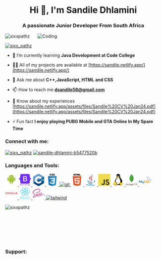 


<h1 align="center">Hi 👋, I'm Sandile Dhlamini</h1>
<h3 align="center">A passionate Junior Developer From South Africa</h3>
<img align="right" alt="Coding" width="400" src="https://user-images.githubusercontent.com/10498744/210012254-234538ff-d198-48aa-8964-37e6fd45d227.gif">
<p align="left"> <img src="https://komarev.com/ghpvc/?username=sixxpathz&label=Profile%20views&color=0e75b6&style=flat" alt="sixxpathz" /> </p>

<p align="left"> <a href="https://twitter.com/sixx_pathz" target="blank"><img src="https://img.shields.io/twitter/follow/sixx_pathz?logo=twitter&style=for-the-badge" alt="sixx_pathz" /></a> </p>

- 🌱 I’m currently learning **Java Development at Code College**

- 👨‍💻 All of my projects are available at [https://sandile.netlify.app/](https://sandile.netlify.app/)

- 💬 Ask me about **C++,JavaScript, HTML and CSS**

- 📫 How to reach me **dsandile58@gmail.com**

- 📄 Know about my experiences [https://sandile.netlify.app/assets/files/Sandile%20CV%20Jan24.pdf](https://sandile.netlify.app/assets/files/Sandile%20CV%20Jan24.pdf)

- ⚡ Fun fact **I enjoy playing PUBG Mobile and GTA Online In My Spare Time**

<h3 align="left">Connect with me:</h3>
<p align="left">
<a href="https://twitter.com/sixx_pathz" target="blank"><img align="center" src="https://raw.githubusercontent.com/rahuldkjain/github-profile-readme-generator/master/src/images/icons/Social/twitter.svg" alt="sixx_pathz" height="30" width="40" /></a>
<a href="https://linkedin.com/in/sandile-dhlamini-b5477520b" target="blank"><img align="center" src="https://raw.githubusercontent.com/rahuldkjain/github-profile-readme-generator/master/src/images/icons/Social/linked-in-alt.svg" alt="sandile-dhlamini-b5477520b" height="30" width="40" /></a>
</p>

<h3 align="left">Languages and Tools:</h3>
<p align="left"> <a href="https://developer.android.com" target="_blank" rel="noreferrer"> <img src="https://raw.githubusercontent.com/devicons/devicon/master/icons/android/android-original-wordmark.svg" alt="android" width="40" height="40"/> </a> <a href="https://getbootstrap.com" target="_blank" rel="noreferrer"> <img src="https://raw.githubusercontent.com/devicons/devicon/master/icons/bootstrap/bootstrap-plain-wordmark.svg" alt="bootstrap" width="40" height="40"/> </a> <a href="https://www.w3schools.com/cpp/" target="_blank" rel="noreferrer"> <img src="https://raw.githubusercontent.com/devicons/devicon/master/icons/cplusplus/cplusplus-original.svg" alt="cplusplus" width="40" height="40"/> </a> <a href="https://www.w3schools.com/css/" target="_blank" rel="noreferrer"> <img src="https://raw.githubusercontent.com/devicons/devicon/master/icons/css3/css3-original-wordmark.svg" alt="css3" width="40" height="40"/> </a> <a href="https://git-scm.com/" target="_blank" rel="noreferrer"> <img src="https://www.vectorlogo.zone/logos/git-scm/git-scm-icon.svg" alt="git" width="40" height="40"/> </a> <a href="https://www.w3.org/html/" target="_blank" rel="noreferrer"> <img src="https://raw.githubusercontent.com/devicons/devicon/master/icons/html5/html5-original-wordmark.svg" alt="html5" width="40" height="40"/> </a> <a href="https://www.java.com" target="_blank" rel="noreferrer"> <img src="https://raw.githubusercontent.com/devicons/devicon/master/icons/java/java-original.svg" alt="java" width="40" height="40"/> </a> <a href="https://developer.mozilla.org/en-US/docs/Web/JavaScript" target="_blank" rel="noreferrer"> <img src="https://raw.githubusercontent.com/devicons/devicon/master/icons/javascript/javascript-original.svg" alt="javascript" width="40" height="40"/> </a> <a href="https://www.linux.org/" target="_blank" rel="noreferrer"> <img src="https://raw.githubusercontent.com/devicons/devicon/master/icons/linux/linux-original.svg" alt="linux" width="40" height="40"/> </a> <a href="https://www.mongodb.com/" target="_blank" rel="noreferrer"> <img src="https://raw.githubusercontent.com/devicons/devicon/master/icons/mongodb/mongodb-original-wordmark.svg" alt="mongodb" width="40" height="40"/> </a> <a href="https://www.mysql.com/" target="_blank" rel="noreferrer"> <img src="https://raw.githubusercontent.com/devicons/devicon/master/icons/mysql/mysql-original-wordmark.svg" alt="mysql" width="40" height="40"/> </a> <a href="https://www.oracle.com/" target="_blank" rel="noreferrer"> <img src="https://raw.githubusercontent.com/devicons/devicon/master/icons/oracle/oracle-original.svg" alt="oracle" width="40" height="40"/> </a> <a href="https://reactjs.org/" target="_blank" rel="noreferrer"> <img src="https://raw.githubusercontent.com/devicons/devicon/master/icons/react/react-original-wordmark.svg" alt="react" width="40" height="40"/> </a> <a href="https://sass-lang.com" target="_blank" rel="noreferrer"> <img src="https://raw.githubusercontent.com/devicons/devicon/master/icons/sass/sass-original.svg" alt="sass" width="40" height="40"/> </a> <a href="https://tailwindcss.com/" target="_blank" rel="noreferrer"> <img src="https://www.vectorlogo.zone/logos/tailwindcss/tailwindcss-icon.svg" alt="tailwind" width="40" height="40"/> </a> </p>



<p><img align="left" src="https://github-readme-stats.vercel.app/api/top-langs?username=sixxpathz&show_icons=true&locale=en&layout=compact" alt="sixxpathz" /></p><br><br><br><br><br><br><br>
<h3 align="left">Support:</h3>

